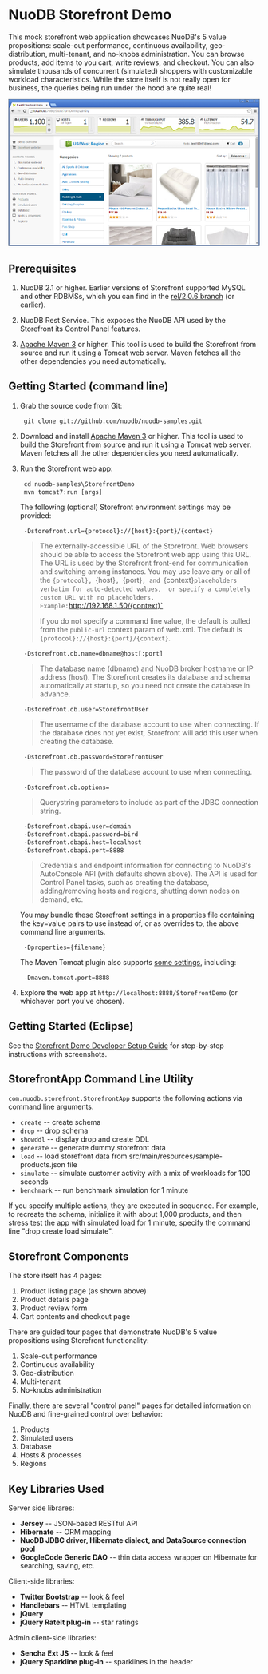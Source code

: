 NuoDB Storefront Demo
=====================

This mock storefront web application showcases NuoDB's 5 value propositions:  scale-out performance, continuous availability, geo-distribution, multi-tenant, and no-knobs administration.  You can browse products, add items to you cart, write reviews, and checkout.  You can also simulate thousands of concurrent (simulated) shoppers with customizable workload characteristics. While the store itself is not really open for business, the queries being run under the hood are quite real!  

![ScreenShot](doc/home.png)


Prerequisites
-------------

1. NuoDB 2.1 or higher.  Earlier versions of Storefront supported MySQL and other RDBMSs, which you can find in the [rel/2.0.6 branch](https://github.com/nuodb/nuodb-samples/tree/rel/2.0.6/StorefrontDemo) (or earlier).

2. NuoDB Rest Service.  This exposes the NuoDB API used by the Storefront its Control Panel features.

3. [Apache Maven 3](http://maven.apache.org/download.cgi) or higher.  This tool is used to build the Storefront
   from source and run it using a Tomcat web server.  Maven fetches all the other dependencies you need automatically.

Getting Started (command line)
---------------

1. Grab the source code from Git:

        git clone git://github.com/nuodb/nuodb-samples.git

2. Download and install [Apache Maven 3](http://maven.apache.org/download.cgi) or higher.  This tool is used to build the Storefront
   from source and run it using a Tomcat web server.  Maven fetches all the other dependencies you need automatically.
   
3. Run the Storefront web app:

        cd nuodb-samples\StorefrontDemo
        mvn tomcat7:run [args]
        
   The following (optional) Storefront environment settings may be provided:
   
        -Dstorefront.url={protocol}://{host}:{port}/{context} 
        
      >	The externally-accessible URL of the Storefront.  Web browsers should be able to access the Storefront
      >	web app using this URL.  The URL is used by the Storefront front-end for communication and switching among instances.
      > You may use leave any or all of the `{protocol}, `{host}`, `{port}`, and `{context}` placeholders verbatim for auto-detected values, 
      > or specify a completely custom URL with no placeholders.  Example: `http://192.168.1.50/{context}`
      >    
      > If you do not specify a command line value, the default is pulled from the `public-url` context param of web.xml.
      > The default is `{protocol}://{host}:{port}/{context}`. 
                                                              
		-Dstorefront.db.name=dbname@host[:port]
		
	  > The database name (dbname) and NuoDB broker hostname or IP address (host).  The Storefront creates its database and schema automatically at startup,
	  > so you need not create the database in advance.       
	  
		-Dstorefront.db.user=StorefrontUser
		
	  > The username of the database account to use when connecting.  If the database does not yet exist, Storefront will add this user when creating the database.

		-Dstorefront.db.password=StorefrontUser
		
	  > The password of the database account to use when connecting. 

		-Dstorefront.db.options=
		
	  > Querystring parameters to include as part of the JDBC connection string.  

		-Dstorefront.dbapi.user=domain
		-Dstorefront.dbapi.password=bird
		-Dstorefront.dbapi.host=localhost
		-Dstorefront.dbapi.port=8888
		
	  > Credentials and endpoint information for connecting to NuoDB's AutoConsole API (with defaults shown above).  The API is used for Control Panel tasks, such
	  > as creating the database, adding/removing hosts and regions, shutting down nodes on demand, etc.  

   You may bundle these Storefront settings in a properties file containing the key=value pairs to use instead of, or as overrides to, 
   the above command line arguments.
   
		-Dproperties={filename}

   The Maven Tomcat plugin also supports [some settings](http://tomcat.apache.org/maven-plugin-2.1/tomcat7-maven-plugin/run-mojo.html), including:
   
		-Dmaven.tomcat.port=8888
                                                               
   
4. Explore the web app at `http://localhost:8888/StorefrontDemo` (or whichever port you've chosen).

Getting Started (Eclipse)
---------------

See the [Storefront Demo Developer Setup Guide](doc/NuoDB-Storefront.ppt) for step-by-step instructions with screenshots.

StorefrontApp Command Line Utility
-----------------------------------

`com.nuodb.storefront.StorefrontApp` supports the following actions via command line arguments.  

- `create` -- create schema
- `drop` -- drop schema
- `showddl` -- display drop and create DDL
- `generate` -- generate dummy storefront data
- `load` -- load storefront data from src/main/resources/sample-products.json file
- `simulate` -- simulate customer activity with a mix of workloads for 100 seconds
- `benchmark` -- run benchmark simulation for 1 minute


If you specify multiple actions, they are executed in sequence.  For example, to recreate the schema,  initialize it with about 1,000 products, and then stress test the app with simulated load for 1 minute, specify the command line "drop create load simulate".


Storefront Components
-------
The store itself has 4 pages:

1. Product listing page (as shown above)
2. Product details page
3. Product review form
4. Cart contents and checkout page

There are guided tour pages that demonstrate NuoDB's 5 value propositions using Storefront functionality:

1. Scale-out performance
2. Continuous availability
3. Geo-distribution
4. Multi-tenant
5. No-knobs administration

Finally, there are several "control panel" pages for detailed information on NuoDB and fine-grained control over behavior:

1. Products
2. Simulated users
3. Database
4. Hosts & processes
5. Regions


Key Libraries Used
----------------------------------
Server side librares:
- **Jersey** -- JSON-based RESTful API
- **Hibernate** -- ORM mapping
- **NuoDB JDBC driver, Hibernate dialect, and DataSource connection pool**
- **GoogleCode Generic DAO** -- thin data access wrapper on Hibernate for searching, saving, etc.

Client-side libraries:
- **Twitter Bootstrap** -- look & feel
- **Handlebars** -- HTML templating
- **jQuery**
- **jQuery RateIt plug-in** -- star ratings

Admin client-side libraries:
- **Sencha Ext JS** -- look & feel
- **jQuery Sparkline plug-in** -- sparklines in the header
